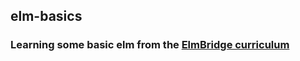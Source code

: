 ## elm-basics
### Learning some basic elm from the [ElmBridge curriculum](https://github.com/elmbridge/elm-basics)



